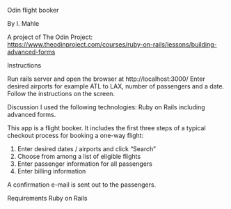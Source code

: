 Odin flight booker

By I. Mahle

A project of The Odin Project: https://www.theodinproject.com/courses/ruby-on-rails/lessons/building-advanced-forms

Instructions

Run rails server and open the browser at http://localhost:3000/
Enter desired airports for example ATL to LAX, number of passengers and a date. Follow the instructions on the screen.

Discussion
I used the following technologies: Ruby on Rails including advanced forms.

This app is a flight booker. It includes the first three steps of a typical checkout process for booking a one-way flight:

1. Enter desired dates / airports and click “Search”
2. Choose from among a list of eligible flights
3. Enter passenger information for all passengers
4. Enter billing information

A confirmation e-mail is sent out to the passengers.

Requirements
Ruby on Rails

